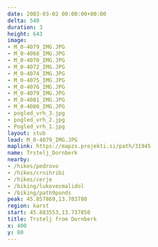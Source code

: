 ```yaml
---
date: 2003-03-02 00:00:00+00:00
delta: 540
duration: 3
height: 643
image:
- M_0-4079_IMG.JPG
- M_0-4068_IMG.JPG
- M_0-4070_IMG.JPG
- M_0-4072_IMG.JPG
- M_0-4074_IMG.JPG
- M_0-4075_IMG.JPG
- M_0-4076_IMG.JPG
- M_0-4079_IMG.JPG
- M_0-4081_IMG.JPG
- M_0-4080_IMG.JPG
- pogled_vrh_3.jpg
- pogled_vrh_2.jpg
- Pogled_vrh_1.jpg
layout: stub
lead: M_0-4079_IMG.JPG
maplink: https://mapzs.projekti.si/path/31945
name: Trstelj_Dornberk
nearby:
- /hikes/pedrovo
- /hikes/crnihribi
- /hikes/cerje
- /biking/lukovecmalidol
- /biking/path9ponds
peak: 45.857869,13.703780
region: karst
start: 45.883553,13.737850
title: Trstelj from Dornberk
x: 400
y: 80
---
```

